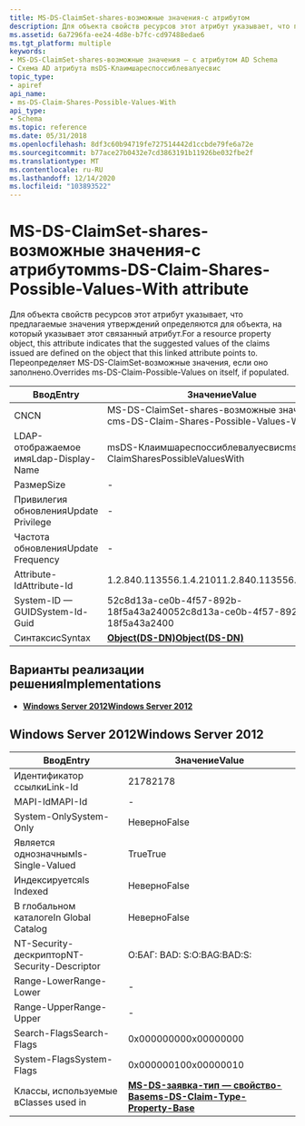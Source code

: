 ```yaml
---
title: MS-DS-ClaimSet-shares-возможные значения-с атрибутом
description: Для объекта свойств ресурсов этот атрибут указывает, что предлагаемые значения утверждений определяются для объекта, на который указывает этот связанный атрибут. Переопределяет MS-DS-ClaimSet-возможные значения, если оно заполнено.
ms.assetid: 6a7296fa-ee24-4d8e-b7fc-cd97488edae6
ms.tgt_platform: multiple
keywords:
- MS-DS-ClaimSet-shares-возможные значения — с атрибутом AD Schema
- Схема AD атрибута msDS-Клаимшареспоссиблевалуесвис
topic_type:
- apiref
api_name:
- ms-DS-Claim-Shares-Possible-Values-With
api_type:
- Schema
ms.topic: reference
ms.date: 05/31/2018
ms.openlocfilehash: 8df3c60b94719fe727514442d1ccbde79fe6a72e
ms.sourcegitcommit: b77ace27b0432e7cd3863191b11926be032fbe2f
ms.translationtype: MT
ms.contentlocale: ru-RU
ms.lasthandoff: 12/14/2020
ms.locfileid: "103893522"
---
```

# <a name="ms-ds-claim-shares-possible-values-with-attribute"></a><span data-ttu-id="74f6b-106">MS-DS-ClaimSet-shares-возможные значения-с атрибутом</span><span class="sxs-lookup"><span data-stu-id="74f6b-106">ms-DS-Claim-Shares-Possible-Values-With attribute</span></span>

<span data-ttu-id="74f6b-107">Для объекта свойств ресурсов этот атрибут указывает, что предлагаемые значения утверждений определяются для объекта, на который указывает этот связанный атрибут.</span><span class="sxs-lookup"><span data-stu-id="74f6b-107">For a resource property object, this attribute indicates that the suggested values of the claims issued are defined on the object that this linked attribute points to.</span></span> <span data-ttu-id="74f6b-108">Переопределяет MS-DS-ClaimSet-возможные значения, если оно заполнено.</span><span class="sxs-lookup"><span data-stu-id="74f6b-108">Overrides ms-DS-Claim-Possible-Values on itself, if populated.</span></span>



| <span data-ttu-id="74f6b-109">Ввод</span><span class="sxs-lookup"><span data-stu-id="74f6b-109">Entry</span></span> | <span data-ttu-id="74f6b-110">Значение</span><span class="sxs-lookup"><span data-stu-id="74f6b-110">Value</span></span> |
|-------------------|-----------------------------------------|
| <span data-ttu-id="74f6b-111">CN</span><span class="sxs-lookup"><span data-stu-id="74f6b-111">CN</span></span>                | <span data-ttu-id="74f6b-112">MS-DS-ClaimSet-shares-возможные значения — с</span><span class="sxs-lookup"><span data-stu-id="74f6b-112">ms-DS-Claim-Shares-Possible-Values-With</span></span> |
| <span data-ttu-id="74f6b-113">LDAP-отображаемое имя</span><span class="sxs-lookup"><span data-stu-id="74f6b-113">Ldap-Display-Name</span></span> | <span data-ttu-id="74f6b-114">msDS-Клаимшареспоссиблевалуесвис</span><span class="sxs-lookup"><span data-stu-id="74f6b-114">msDS-ClaimSharesPossibleValuesWith</span></span>      |
| <span data-ttu-id="74f6b-115">Размер</span><span class="sxs-lookup"><span data-stu-id="74f6b-115">Size</span></span>              | \-                                      |
| <span data-ttu-id="74f6b-116">Привилегия обновления</span><span class="sxs-lookup"><span data-stu-id="74f6b-116">Update Privilege</span></span>  | \-                                      |
| <span data-ttu-id="74f6b-117">Частота обновления</span><span class="sxs-lookup"><span data-stu-id="74f6b-117">Update Frequency</span></span>  | \-                                      |
| <span data-ttu-id="74f6b-118">Attribute-Id</span><span class="sxs-lookup"><span data-stu-id="74f6b-118">Attribute-Id</span></span>      | <span data-ttu-id="74f6b-119">1.2.840.113556.1.4.2101</span><span class="sxs-lookup"><span data-stu-id="74f6b-119">1.2.840.113556.1.4.2101</span></span>                 |
| <span data-ttu-id="74f6b-120">System-ID — GUID</span><span class="sxs-lookup"><span data-stu-id="74f6b-120">System-Id-Guid</span></span>    | <span data-ttu-id="74f6b-121">52c8d13a-ce0b-4f57-892b-18f5a43a2400</span><span class="sxs-lookup"><span data-stu-id="74f6b-121">52c8d13a-ce0b-4f57-892b-18f5a43a2400</span></span>    |
| <span data-ttu-id="74f6b-122">Синтаксис</span><span class="sxs-lookup"><span data-stu-id="74f6b-122">Syntax</span></span>            | [<span data-ttu-id="74f6b-123">**Object(DS-DN)**</span><span class="sxs-lookup"><span data-stu-id="74f6b-123">**Object(DS-DN)**</span></span>](s-object-ds-dn.md) |



## <a name="implementations"></a><span data-ttu-id="74f6b-124">Варианты реализации решения</span><span class="sxs-lookup"><span data-stu-id="74f6b-124">Implementations</span></span>

-   [<span data-ttu-id="74f6b-125">**Windows Server 2012**</span><span class="sxs-lookup"><span data-stu-id="74f6b-125">**Windows Server 2012**</span></span>](#windows-server-2012)

## <a name="windows-server-2012"></a><span data-ttu-id="74f6b-126">Windows Server 2012</span><span class="sxs-lookup"><span data-stu-id="74f6b-126">Windows Server 2012</span></span>



| <span data-ttu-id="74f6b-127">Ввод</span><span class="sxs-lookup"><span data-stu-id="74f6b-127">Entry</span></span> | <span data-ttu-id="74f6b-128">Значение</span><span class="sxs-lookup"><span data-stu-id="74f6b-128">Value</span></span> |
|------------------------|-----------------------------------------------------------------------------------|
| <span data-ttu-id="74f6b-129">Идентификатор ссылки</span><span class="sxs-lookup"><span data-stu-id="74f6b-129">Link-Id</span></span>                | <span data-ttu-id="74f6b-130">2178</span><span class="sxs-lookup"><span data-stu-id="74f6b-130">2178</span></span>                                                                              |
| <span data-ttu-id="74f6b-131">MAPI-Id</span><span class="sxs-lookup"><span data-stu-id="74f6b-131">MAPI-Id</span></span>                | \-                                                                                |
| <span data-ttu-id="74f6b-132">System-Only</span><span class="sxs-lookup"><span data-stu-id="74f6b-132">System-Only</span></span>            | <span data-ttu-id="74f6b-133">Неверно</span><span class="sxs-lookup"><span data-stu-id="74f6b-133">False</span></span>                                                                             |
| <span data-ttu-id="74f6b-134">Является однозначным</span><span class="sxs-lookup"><span data-stu-id="74f6b-134">Is-Single-Valued</span></span>       | <span data-ttu-id="74f6b-135">True</span><span class="sxs-lookup"><span data-stu-id="74f6b-135">True</span></span>                                                                              |
| <span data-ttu-id="74f6b-136">Индексируется</span><span class="sxs-lookup"><span data-stu-id="74f6b-136">Is Indexed</span></span>             | <span data-ttu-id="74f6b-137">Неверно</span><span class="sxs-lookup"><span data-stu-id="74f6b-137">False</span></span>                                                                             |
| <span data-ttu-id="74f6b-138">В глобальном каталоге</span><span class="sxs-lookup"><span data-stu-id="74f6b-138">In Global Catalog</span></span>      | <span data-ttu-id="74f6b-139">Неверно</span><span class="sxs-lookup"><span data-stu-id="74f6b-139">False</span></span>                                                                             |
| <span data-ttu-id="74f6b-140">NT-Security-дескриптор</span><span class="sxs-lookup"><span data-stu-id="74f6b-140">NT-Security-Descriptor</span></span> | <span data-ttu-id="74f6b-141">О:БАГ: BAD: S:</span><span class="sxs-lookup"><span data-stu-id="74f6b-141">O:BAG:BAD:S:</span></span>                                                                      |
| <span data-ttu-id="74f6b-142">Range-Lower</span><span class="sxs-lookup"><span data-stu-id="74f6b-142">Range-Lower</span></span>            | \-                                                                                |
| <span data-ttu-id="74f6b-143">Range-Upper</span><span class="sxs-lookup"><span data-stu-id="74f6b-143">Range-Upper</span></span>            | \-                                                                                |
| <span data-ttu-id="74f6b-144">Search-Flags</span><span class="sxs-lookup"><span data-stu-id="74f6b-144">Search-Flags</span></span>           | <span data-ttu-id="74f6b-145">0x00000000</span><span class="sxs-lookup"><span data-stu-id="74f6b-145">0x00000000</span></span>                                                                        |
| <span data-ttu-id="74f6b-146">System-Flags</span><span class="sxs-lookup"><span data-stu-id="74f6b-146">System-Flags</span></span>           | <span data-ttu-id="74f6b-147">0x00000010</span><span class="sxs-lookup"><span data-stu-id="74f6b-147">0x00000010</span></span>                                                                        |
| <span data-ttu-id="74f6b-148">Классы, используемые в</span><span class="sxs-lookup"><span data-stu-id="74f6b-148">Classes used in</span></span>        | [<span data-ttu-id="74f6b-149">**MS-DS-заявка-тип — свойство-Base**</span><span class="sxs-lookup"><span data-stu-id="74f6b-149">**ms-DS-Claim-Type-Property-Base**</span></span>](c-msds-claimtypepropertybase.md)<br/> |



 

 





